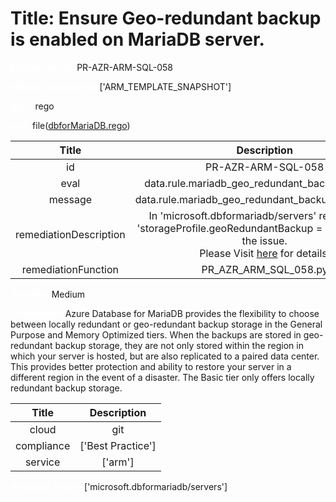



# Title: Ensure Geo-redundant backup is enabled on MariaDB server.


***<font color="white">Master Test Id:</font>*** PR-AZR-ARM-SQL-058

***<font color="white">Master Snapshot Id:</font>*** ['ARM_TEMPLATE_SNAPSHOT']

***<font color="white">type:</font>*** rego

***<font color="white">rule:</font>*** file([dbforMariaDB.rego])  
  
  
  
  

|Title|Description|
| :---: | :---: |
|id|PR-AZR-ARM-SQL-058|
|eval|data.rule.mariadb_geo_redundant_backup_enabled|
|message|data.rule.mariadb_geo_redundant_backup_enabled_err|
|remediationDescription|In 'microsoft.dbformariadb/servers' resource, set 'storageProfile.geoRedundantBackup = Enabled' to fix the issue.<br>Please Visit <a href='https://docs.microsoft.com/en-us/azure/templates/microsoft.dbformariadb/servers' target='_blank'>here</a> for details.|
|remediationFunction|PR_AZR_ARM_SQL_058.py|


***<font color="white">Severity:</font>*** Medium

***<font color="white">Description:</font>*** Azure Database for MariaDB provides the flexibility to choose between locally redundant or geo-redundant backup storage in the General Purpose and Memory Optimized tiers. When the backups are stored in geo-redundant backup storage, they are not only stored within the region in which your server is hosted, but are also replicated to a paired data center. This provides better protection and ability to restore your server in a different region in the event of a disaster. The Basic tier only offers locally redundant backup storage.  
  
  

|Title|Description|
| :---: | :---: |
|cloud|git|
|compliance|['Best Practice']|
|service|['arm']|


***<font color="white">Resource Types:</font>*** ['microsoft.dbformariadb/servers']


[dbforMariaDB.rego]: https://github.com/prancer-io/prancer-compliance-test/tree/master/azure/iac/dbforMariaDB.rego
